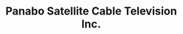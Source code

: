 ---
title: "Panabo Satellite Cable Television Inc."
url: /panabo-city/panabo-satellite-cable-television-inc/
shop: Elektronik
---
